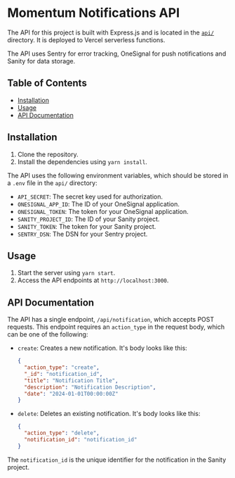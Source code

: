 # Momentum Notifications API

The API for this project is built with Express.js and is located in the [`api/`](api/) directory. It is deployed to Vercel serverless functions.

The API uses Sentry for error tracking, OneSignal for push notifications and Sanity for data storage.

## Table of Contents

- [Installation](#installation)
- [Usage](#usage)
- [API Documentation](#api-documentation)

## Installation

1. Clone the repository.
2. Install the dependencies using `yarn install`.

The API uses the following environment variables, which should be stored in a `.env` file in the `api/` directory:

- `API_SECRET`: The secret key used for authorization.
- `ONESIGNAL_APP_ID`: The ID of your OneSignal application.
- `ONESIGNAL_TOKEN`: The token for your OneSignal application.
- `SANITY_PROJECT_ID`: The ID of your Sanity project.
- `SANITY_TOKEN`: The token for your Sanity project.
- `SENTRY_DSN`: The DSN for your Sentry project.

## Usage

1. Start the server using `yarn start`.
2. Access the API endpoints at `http://localhost:3000`.

## API Documentation

The API has a single endpoint, `/api/notification`, which accepts POST requests. This endpoint requires an `action_type` in the request body, which can be one of the following:

- `create`: Creates a new notification. It's body looks like this:
  ```json
  {
    "action_type": "create",
    "_id": "notification_id",
    "title": "Notification Title",
    "description": "Notification Description",
    "date": "2024-01-01T00:00:00Z"
  }
  ```
- `delete`: Deletes an existing notification. It's body looks like this:
  ```json
  {
    "action_type": "delete",
    "notification_id": "notification_id"
  }
  ```

The `notification_id` is the unique identifier for the notification in the Sanity project.
